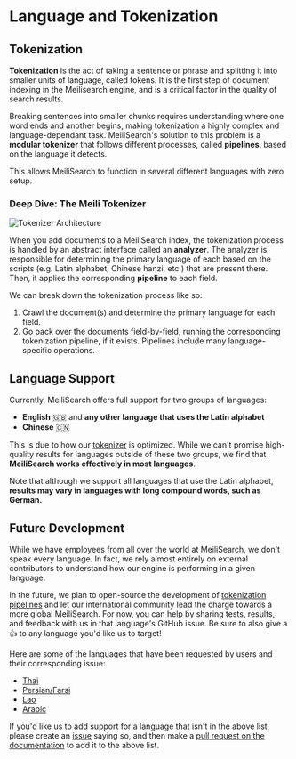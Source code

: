 # Language and Tokenization

## Tokenization

**Tokenization** is the act of taking a sentence or phrase and splitting it into smaller units of language, called tokens. It is the first step of document indexing in the Meilisearch engine, and is a critical factor in the quality of search results.

Breaking sentences into smaller chunks requires understanding where one word ends and another begins, making tokenization a highly complex and language-dependant task. MeiliSearch's solution to this problem is a **modular tokenizer** that follows different processes, called **pipelines**, based on the language it detects.

This allows MeiliSearch to function in several different languages with zero setup.

### Deep Dive: The Meili Tokenizer

![Tokenizer Architecture](https://user-images.githubusercontent.com/6482087/102896344-8560d200-4466-11eb-8cfe-b4ae8741093b.jpg)

When you add documents to a MeiliSearch index, the tokenization process is handled by an abstract interface called an **analyzer**. The analyzer is responsible for determining the primary language of each <clientGlossary word="field" /> based on the scripts (e.g. Latin alphabet, Chinese hanzi, etc.) that are present there. Then, it applies the corresponding **pipeline** to each field.

We can break down the tokenization process like so:

1. Crawl the document(s) and determine the primary language for each field.
2. Go back over the documents field-by-field, running the corresponding tokenization pipeline, if it exists. Pipelines include many language-specific operations.

## Language Support

Currently, MeiliSearch offers full support for two groups of languages:

- **English** 🇬🇧 and **any other language that uses the Latin alphabet**
- **Chinese** 🇨🇳

This is due to how our [tokenizer](/guides/advanced_guides/tokenization.md#tokenization) is optimized. While we can't promise high-quality results for languages outside of these two groups, we find that **MeiliSearch works effectively in most languages**.

Note that although we support all languages that use the Latin alphabet, **results may vary in languages with long compound words, such as German.**

## Future Development

While we have employees from all over the world at MeiliSearch, we don't speak every language. In fact, we rely almost entirely on external contributors to understand how our engine is performing in a given language.

In the future, we plan to open-source the development of [tokenization pipelines](/guides/advanced_guides/tokenization.md#tokenization) and let our international community lead the charge towards a more global MeiliSearch. For now, you can help by sharing tests, results, and feedback with us in that language's GitHub issue. Be sure to also give a :+1: to any language you'd like us to target!

Here are some of the languages that have been requested by users and their corresponding issue:

- [Thai](https://github.com/meilisearch/MeiliSearch/issues/864)
- [Persian/Farsi](https://github.com/meilisearch/MeiliSearch/issues/553)
- [Lao](https://github.com/meilisearch/MeiliSearch/issues/563)
- [Arabic](https://github.com/meilisearch/MeiliSearch/issues/554)

If you'd like us to add support for a language that isn't in the above list, please create an [issue](https://github.com/meilisearch/MeiliSearch/issues/new?assignees=&labels=&template=feature_request.md&title=) saying so, and then make a [pull request on the documentation](https://github.com/meilisearch/documentation/edit/master/guides/advanced_guides/tokenization.md) to add it to the above list.
